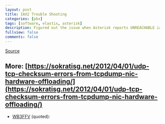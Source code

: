 ```yaml
---
layout: post
title: IAX2 Trouble Shooting
categories: [pbx]
tags: [software, elastix, asterisk]
description: Figured out the issue when Asterisk reports UNREACHABLE iax2 peer
fullview: false
comments: false
---
```


[Source][source]

More: [https://sokratisg.net/2012/04/01/udp-tcp-checksum-errors-from-tcpdump-nic-hardware-offloading/](https://sokratisg.net/2012/04/01/udp-tcp-checksum-errors-from-tcpdump-nic-hardware-offloading/)
---

- [WB3FFV](http://community.freepbx.org/users/WB3FFV) (quoted):

[continuum]: http://www.windowscentral.com/continuum
[source]: http://community.freepbx.org/t/iax2-trouble-shooting/16602
